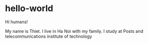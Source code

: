 # hello-world

Hi humans!

My name is Thiet. I live in Ha Noi with my family. I study at Posts and telecommunications institute of technology
